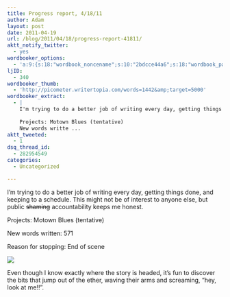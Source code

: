 ```yaml
---
title: Progress report, 4/18/11
author: Adam
layout: post
date: 2011-04-19
url: /blog/2011/04/18/progress-report-41811/
aktt_notify_twitter:
  - yes
wordbooker_options:
  - 'a:9:{s:18:"wordbook_noncename";s:10:"2bdcce44a6";s:18:"wordbook_page_post";s:4:"-100";s:18:"wordbook_orandpage";s:1:"2";s:23:"wordbook_default_author";s:1:"1";s:23:"wordbook_extract_length";s:3:"256";s:19:"wordbook_actionlink";s:3:"300";s:26:"wordbooker_publish_default";s:2:"on";s:18:"wordbook_attribute";s:30:"Wrote a new post on their blog";s:29:"wordbooker_status_update_text";s:35:": New blog post :  %title% - %link%";}'
ljID:
  - 340
wordbooker_thumb:
  - 'http://picometer.writertopia.com/words=1442&amp;target=5000'
wordbooker_extract:
  - |
    I'm trying to do a better job of writing every day, getting things done, and keeping to a schedule. This might not be of interest to anyone else, but public shaming accountability keeps me honest.
    
    Projects: Motown Blues (tentative)
    New words writte ...
aktt_tweeted:
  - 1
dsq_thread_id:
  - 282954549
categories:
  - Uncategorized

---
```

I&#8217;m trying to do a better job of writing every day, getting things done, and keeping to a schedule. This might not be of interest to anyone else, but public <span style="text-decoration: line-through;">shaming</span> accountability keeps me honest.

Projects: Motown Blues (tentative)
  
New words written: 571
  
Reason for stopping: End of scene

![][1]

Even though I know exactly where the story is headed, it&#8217;s fun to discover the bits that jump out of the ether, waving their arms and screaming, &#8220;hey, look at me!!&#8221;.

 [1]: http://picometer.writertopia.com/words=1442&target=5000